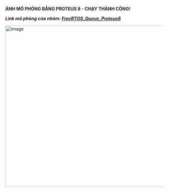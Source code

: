 **ẢNH MÔ PHỎNG BẰNG PROTEUS 8 - CHẠY THÀNH CÔNG!**

_**Link mô phỏng của nhóm: [FreeRTOS_Queue_Proteus8](https://drive.google.com/drive/folders/1PI6ZacAF3UNR3RwdxRDYif53z8GavWBN)**_

<img width="576" height="514" alt="image" src="https://github.com/user-attachments/assets/24d85ab7-4499-4f17-b12b-1ef4dd06a618" />


